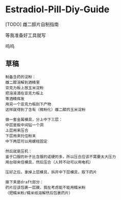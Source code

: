 # Estradiol-Pill-Diy-Guide
[TODO] 雌二醇片自制指南

等我准备好工具就写

呜呜

## 草稿

```
制备含药的淀粉：
雌二醇溶解到酒精里
亚克力板上放玉米淀粉
把溶液滴在亚克力板上
等酒精挥发
用另一个亚克力板刮下产物
这样就得到了含有（微粉化）雌二醇的玉米淀粉

做一套金属模具，分上中下三层：
中层是板中间钻一个洞
上层用来压合
下层用来托住粉末
中下两层可以用螺柱固定

然后就是压机：
鉴于口服的补子比含服的诺硬的多，所以压合应该不需要太大压力
用台钳夹住模具，然后压合（人转不动可以用电机）

压好之后，拿掉上层模具，拆开中下层模具，取下药片

接下来是draft部分：
药片应该包裹一层膜，我在考虑能不能用糯米粉
（把糯米粉/糯米纸溶解然后包裹药片）
```
